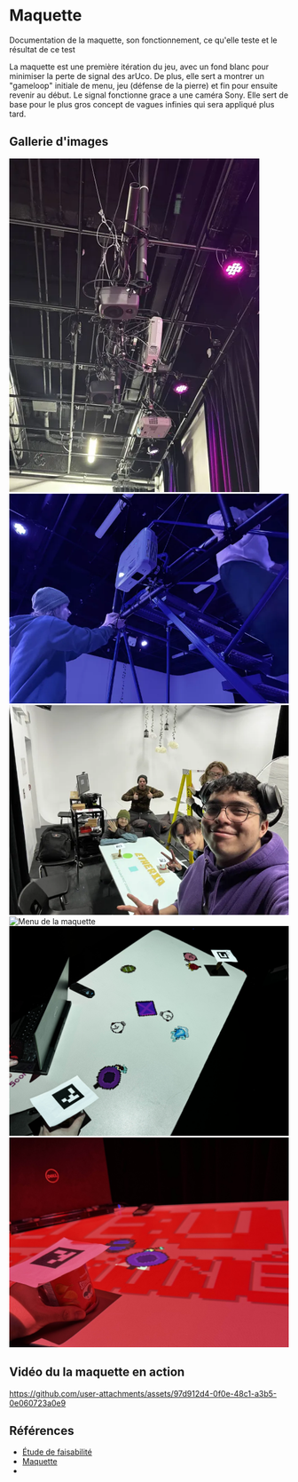 # Maquette

Documentation de la maquette, son fonctionnement, ce qu'elle teste et le résultat de ce test

La maquette est une première itération du jeu, avec un fond blanc pour minimiser la perte de signal des arUco. De plus, elle sert a montrer un "gameloop" initiale de menu, jeu (défense de la pierre) et fin pour ensuite revenir au début. Le signal fonctionne grace a une caméra Sony. Elle sert de base pour le plus gros concept de vagues infinies qui sera appliqué plus tard.

## Gallerie d'images

![Photo du projecteur](../Assets/images/maquette_image/projecteur_photo.png)
![Setup du prototype](../Assets/images/maquette_image/setup_projo.png)
![Photo de groupe](../Assets/images/maquette_image/photo_de_groupe.png)
![Menu de la maquette](../Assets/images/prototypeMenu.jpg)
![Partie en cours](../Assets/images/prototypegame.jpg)
![Perte de partie](../Assets/images/prototypeFail.jpg)

## Vidéo du la maquette en action
https://github.com/user-attachments/assets/97d912d4-0f0e-48c1-a3b5-0e060723a0e9
## Références 

* [Étude de faisabilité](https://tim-montmorency.com/582523-gestion/#/contenus/4_faisabilite/10_etude/)
* [Maquette](https://tim-montmorency.com/582523-gestion/#/contenus/4_faisabilite/30_maquette/)
* 


